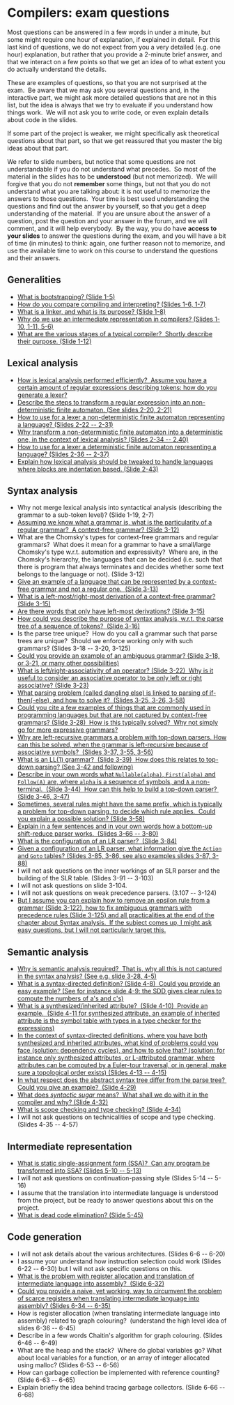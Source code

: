 # Compilers: exam questions

Most questions can be answered in a few words in under a minute, but some might
require one hour of explanation, if explained in detail.  For this last kind of
questions, we do not expect from you a very detailed (e.g. one hour)
explanation, but rather that you provide a 2-minute brief answer, and that we
interact on a few points so that we get an idea of to what extent you do
actually understand the details.

These are examples of questions, so that you are not surprised at the exam.  Be
aware that we may ask you several questions and, in the interactive part, we
might ask more detailed questions that are not in this list, but the idea is
always that we try to evaluate if you understand how things work.  We will not
ask you to write code, or even explain details about code in the slides.

If some part of the project is weaker, we might specifically ask theoretical
questions about that part, so that we get reassured that you master the big
ideas about that part.

We refer to slide numbers, but notice that some questions are not understandable
if you do not understand what precedes.  So most of the material in the slides
has to be **understood** (but not memorized).  We will forgive that you do not
**remember** some things, but not that you do not understand what you are
talking about: it is not useful to memorize the answers to those questions. 
Your time is best used understanding the questions and find out the answer by
yourself, so that you get a deep understanding of the material.  If you are
unsure about the answer of a question, post the question and your answer in the
forum, and we will comment, and it will help everybody.  By the way, you do have
**access to your slides** to answer the questions during the exam, and you will
have a bit of time (in minutes) to think: again, one further reason not to
memorize, and use the available time to work on this course to understand the
questions and their answers.

## Generalities

- [What is bootstrapping? (Slide 1-5)](Questions/Q1/Q1.1.md)
- [How do you compare compiling and interpreting? (Slides 1-6, 1-7)](Questions/Q1/Q1.2.md)
- [What is a linker, and what is its purpose? (Slide 1-8)](Questions/Q1/Q1.3.md)
- [Why do we use an intermediate representation in compilers? (Slides 1-10, 1-11, 5-6)](Questions/Q1/Q1.4.md)
- [What are the various stages of a typical compiler?  Shortly describe their purpose. (Slide 1-12)](Questions/Q1/Q1.5.md)

## Lexical analysis 

- [How is lexical analysis performed efficiently?  Assume you have a  certain amount of regular expressions describing tokens: how do you  generate a lexer?](Questions/Q2/Q2.1.md)
- [Describe the steps to transform a regular expression into an  non-deterministic finite automaton. (See slides 2-20, 2-21)](Questions/Q2/Q2.2.md)
- [How to use for a lexer a non-deterministic finite automaton  representing a language? (Slides 2-22 -- 2-31)](Questions/Q2/Q2.3.md)
- [Why transform a non-deterministic finite automaton into a  deterministic one, in the context of lexical analysis? (Slides 2-34 -- 2.40)](Questions/Q2/Q2.4.md)
- [How to use for a lexer a deterministic finite automaton representing a  language? (Slides 2-36 -- 2-37)](Questions/Q2/Q2.5.md)
- [Explain how lexical analysis should be tweaked to handle languages  where blocks are indentation based. (Slide 2-43)](Questions/Q2/Q2.6.md)

## Syntax analysis

- Why not merge lexical analysis into syntactical analysis (describing
  the grammar to a sub-token level)? (Slide 1-19, 2-7)
- [Assuming we know what a grammar is, what is the particularity of a regular grammar?  A context-free grammar? (Slide 3-12)](Questions/Q3/Q3.2.md)
- What are the Chomsky's types for context-free grammars and regular
  grammars?  What does it mean for a grammar to have a small/large
  Chomsky's type w.r.t. automation and expressivity?  Where are, in the
  Chomsky's hierarchy, the languages that can be decided (i.e. such that
  there is program that always terminates and decides whether some text
  belongs to the language or not). (Slide 3-12)
- [Give an example of a language that can be represented by a context-free grammar and not a regular one.  (Slide 3-13)](Questions/Q3/Q3.4.md)
- [What is a left-most/right-most derivation of a context-free grammar? (Slide 3-15)](Questions/Q3/Q3.5.md)
- [Are there words that only have left-most derivations? (Slide 3-15)](Questions/Q3/Q3.6.md)
- [How could you describe the purpose of syntax analysis, w.r.t. the parse tree of a sequence of tokens?  (Slide 3-16)](Questions/Q3/Q3.7.md)
- Is the parse tree unique?  How do you call a grammar such that parse
  trees are unique?  Should we enforce working only with such grammars?
  (Slides 3-18 -- 3-20, 3-125)
- [Could you provide an example of an ambiguous grammar? (Slide 3-18, or 3-21, or many other possibilities)](Questions/Q3/Q3.9.md)
- [What is left/right-associativity of an operator? (Slide 3-22)  Why is it useful to consider an associative operator to be only left or right associative? (Slide 3-23)](Questions/Q3/Q3.10.md)
- [What parsing problem (called dangling else) is linked to parsing of if-then(-else), and how to solve it?  (Slides 3-25, 3-26, 3-58)](Questions/Q3/Q3.11.md)
- [Could you cite a few examples of things that are commonly used in programming languages but that are not captured by context-free grammars? (Slide 3-28)  How is this typically solved?  Why not simply go for more expressive grammars?](Questions/Q3/Q3.12.md)
- [Why are left-recursive grammars a problem with top-down parsers. How can this be solved, when the grammar is left-recursive because of associative symbols?  (Slides 3-37, 3-55, 3-56)](Questions/Q3/Q3.13.md)
- [What is an LL(1) grammar?  (Slide 3-39)  How does this relates to top-down parsing? (See 3-42 and following)](Questions/Q3/Q3.14.md)
- [Describe in your own words what `Nullable(alpha)`, `First(alpha)` and `Follow(A)` are, where `alpha` is a sequence of symbols, and `A` a non-terminal.  (Slide 3-44)  How can this help to build a top-down parser?  (Slide 3-46, 3-47)](Questions/Q3/Q3.15.md)
- [Sometimes, several rules might have the same prefix, which is typically a problem for top-down parsing, to decide which rule applies.  Could you explain a possible solution? (Slide 3-58)](Questions/Q3/Q3.16.md)
- [Explain in a few sentences and in your own words how a bottom-up shift-reduce parser works.  (Slides 3-66 -- 3-80)](Questions/Q3/Q3.17.md)
- [What is the configuration of an LR parser?  (Slide 3-84)](Questions/Q3/Q3.18.md)
- [Given a configuration of an LR parser, what information give the `Action` and `Goto` tables? (Slides 3-85, 3-86, see also examples slides 3-87, 3-88)](Questions/Q3/Q3.19.md)
- I will not ask questions on the inner workings of an SLR parser and
  the building of the SLR table. (Slides 3-91 -- 3-103)
- I will not ask questions on slide 3-104.
- I will not ask questions on weak precedence parsers. (3.107 -- 3-124)
- [But I assume you can explain how to remove an epsilon rule from a grammar (Slide 3-122), how to fix ambiguous grammars with precedence rules (Slide 3-125) and all practicalities at the end of the chapter about Syntax analysis.  If the subject comes up, I might ask easy questions, but I will not particularly target this.](Questions/Q3/Q3.23%20(todo).md)

## Semantic analysis

- [Why is semantic analysis required?  That is, why all this is not captured in the syntax analysis? (See e.g. slide 3-28, 4-5)](Questions/Q4/Q4.1.md)
- [What is a syntax-directed definition? (Slide 4-8)  Could you provide an easy example? (See for instance slide 4-9: the SDD gives clear rules to compute the numbers of a's and c's)](Questions/Q4/Q4.2.md)
- [What is a synthesized/inherited attribute?  (Slide 4-10)  Provide an example.  (Slide 4-11 for synthesized attribute, an example of inherited attribute is the symbol table with types in a type checker for the expressions)](Questions/Q4/Q4.3.md)
- [In the context of syntax-directed definitions, where you have both synthesized and inherited attributes, what kind of problems could you face (solution: dependency cycles), and how to solve that? (solution: for instance only synthesized attributes, or L-attributed grammar, where attributes can be computed by a Euler-tour traversal, or in general, make sure a topological order exists) (Slides 4-13 -- 4-15)](Questions/Q4/Q4.4.md)
- [In what respect does the abstract syntax tree differ from the parse tree?  Could you give an example?  (Slide 4-29)](Questions/Q4/Q4.5.md)
- [What does *syntactic sugar* means?  What shall we do with it in the compiler and why? (Slide 4-32)](Questions/Q4/Q4.6.md)
- [What is scope checking and type checking? (Slide 4-34)](Questions/Q4/Q4.7.md)
- I will not ask questions on technicalities of scope and type checking.
  (Slides 4-35 -- 4-57)

## Intermediate representation

- [What is static single-assignment form (SSA)?  Can any program be transformed into SSA? (Slides 5-10 -- 5-13)](Questions/Q5/Q5.1.md)
- I will not ask questions on continuation-passing style (Slides
  5-14 -- 5-16)
- I assume that the translation into intermediate language is understood
  from the project, but be ready to answer questions about this on the
  project.
- [What is dead code elimination? (Slide 5-45)](Questions/Q5/Q5.4.md)

## Code generation

- I will not ask details about the various architectures. (Slides
  6-6 -- 6-20)
- I assume your understand how instruction selection could work (Slides
  6-22 -- 6-30) but I will not ask specific questions on this.
- [What is the problem with register allocation and translation of intermediate language into assembly?  (Slide 6-32)](Questions/Q6/Q6.3.md)
- [Could you provide a naive, yet working, way to circumvent the problem of scarce registers when translating intermediate language into assembly? (Slides 6-34 -- 6-35)](Questions/Q6/Q6.4.md)
- How is register allocation (when translating intermediate language
  into assembly) related to graph colouring?  (understand the high level
  idea of slides 6-36 -- 6-45)
- Describe in a few words Chaitin's algorithm for graph colouring.
  (Slides 6-46 -- 6-49)
- What are the heap and the stack?  Where do global variables go? What
  about local variables for a function, or an array of integer allocated
  using malloc? (Slides 6-53 -- 6-56)
- How can garbage collection be implemented with reference counting?
  (Slide 6-63 -- 6-65)
- Explain briefly the idea behind tracing garbage collectors.
  (Slide 6-66 -- 6-68)
